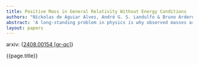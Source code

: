 ```yaml
---
title: Positive Mass in General Relativity Without Energy Conditions
authors: "Níckolas de Aguiar Alves, André G. S. Landulfo & Bruno Arderucio Costa"
abstract: 'A long-standing problem in physics is why observed masses are always positive. While energy conditions in quantum field theory can partly answer this problem, in this paper we find evidence that classical general relativity abhors negative masses, without the need for quantum theory or energy conditions. This is done by considering many different models of negative-mass "stars" and showing they are dynamically unstable. _A fortiori_, we show that any barotropic negative-mass star whose pressure is not a monotonically increasing function of the energy density must be dynamically unstable. Furthermore, we argue that all acceptable barotropic models of negative-mass stars must be in this class, and are thus unstable.'
layout: papers
---
```

arxiv: {[2408.00154 [gr-qc]](https://arxiv.org/abs/2408.00154)}


{{page.title}}

